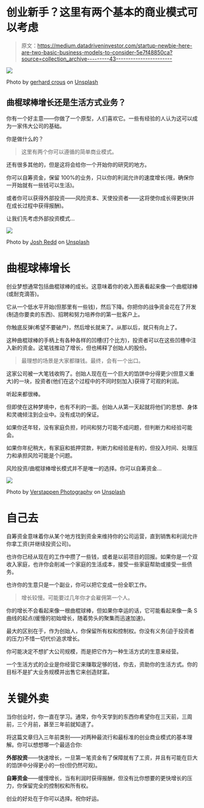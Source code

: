 # 创业新手？这里有两个基本的商业模式可以考虑

> 原文：<https://medium.datadriveninvestor.com/startup-newbie-here-are-two-basic-business-models-to-consider-5e7f48850ca?source=collection_archive---------43----------------------->

![](img/d053aad5a4027aa2d365376f25df433e.png)

Photo by [gerhard crous](https://unsplash.com/@crousg?utm_source=medium&utm_medium=referral) on [Unsplash](https://unsplash.com?utm_source=medium&utm_medium=referral)

## 曲棍球棒增长还是生活方式业务？

你有一个好主意——你做了一个原型，人们喜欢它。一些有经验的人认为这可以成为一家伟大公司的基础。

你是做什么的？

> 这里有两个你可以遵循的简单商业模式。

还有很多其他的，但是这将会给你一个开始你的研究的地方。

你可以自筹资金，保留 100%的业务，只以你的利润允许的速度增长(哦，确保你一开始就有一些钱可以生活)。

或者你可以获得外部投资——风险资本、天使投资者——这将使你成长得更快(并在成长过程中获得报酬)。

让我们先考虑外部投资模式…

![](img/b41d5b764a448a03393dcf4d3edaec77.png)

Photo by [Josh Redd](https://unsplash.com/@joshredd?utm_source=medium&utm_medium=referral) on [Unsplash](https://unsplash.com?utm_source=medium&utm_medium=referral)

# **曲棍球棒增长**

创业梦想通常包括曲棍球棒的成长。这意味着你的收入图表看起来像一个曲棍球棒(或耐克滴答)。

它从一个低水平开始(但那里有一些钱)，然后下降。你把你的战争资金花在了开发(制造你要卖的东西)、招聘和努力培养你的第一批客户上。

你触底反弹(希望不要破产)，然后增长就来了。从那以后，就只有向上了。

这种曲棍球棒的手柄上有各种各样的凹槽(打个比方)，投资者可以在这些凹槽中注入新的资金。这笔钱推动了增长，但也稀释了创始人的股份。

> 最理想的场景是大家都赚钱。最终，会有一个出口。

这家公司被一大笔钱收购了。创始人现在在一个巨大的馅饼中分得更少(但意义重大)的一块，投资者(他们在这个过程中的不同时刻加入)获得了可观的利润。

听起来都很棒。

但即使在这种梦境中，也有不利的一面。创始人从第一天起就将他们的思想、身体和灵魂倾注到企业中。没有成功的保证。

如果你还年轻，没有家庭负担，时间和努力可能不成问题，但判断力和经验可能会。

如果你年纪稍大，有家庭和抵押贷款，判断力和经验是有的，但投入时间、处理压力和承担风险可能是个问题。

风险投资/曲棍球棒增长模式并不是唯一的选择。你可以自筹资金…

![](img/72796e1fb5c558fe86d523f37321227a.png)

Photo by [Verstappen Photography](https://unsplash.com/@verstappen_photography?utm_source=medium&utm_medium=referral) on [Unsplash](https://unsplash.com?utm_source=medium&utm_medium=referral)

# **自己去**

自筹资金意味着你从某个地方找到资金来维持你的公司运营，直到销售和利润允许你拿工资(并继续投资公司)。

也许你已经从现在的工作中攒了一些钱，或者是以前项目的回报。如果你是一个双收入家庭，也许你会削减一个家庭的生活成本，接受一些家庭帮助或接受一些债务。

也许你的生意只是一个副业，你可以把它变成一份全职工作。

> 增长较慢。可能要过几年你才会雇佣第一个人。

你的增长不会看起来像一根曲棍球棒，但如果你幸运的话，它可能看起来像一条 S 曲线的起点(缓慢的初始增长，随着势头的聚集而迅速加速)。

最大的区别在于，作为创始人，你保留所有权和控制权。你没有义务(迫于投资者的压力)不惜一切代价追求增长。

你可能决定不想扩大公司规模，而是把它作为一种生活方式的生意来经营。

一个生活方式的企业是你经营它来赚取足够的钱，你去，资助你的生活方式。你的目标不是扩大业务规模并出售它来创造财富。

# **关键外卖**

当你创业时，你一直在学习。通常，你今天学到的东西你希望你在三天前，三周前，三个月前，甚至三年前就知道了。

将这篇文章归入三年前类别——对两种最流行和最标准的创业商业模式的基本理解。你可以想想哪一个最适合你:

**外部投资**——快速增长，一旦第一笔资金有了保障就有了工资，并且有可能在巨大的馅饼中分得更小的一份(但仍然可观)。

**自筹资金**——缓慢增长，当有利润时获得报酬，但没有比你想要的更快增长的压力，你保留完全的控制权和所有权。

创业的好处在于你可以选择。祝你好运。